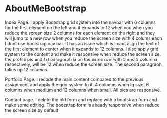 # AboutMeBootstrap
Index Page.
I apply Bootstrap grid system into the navbar with 
        6 columns for the first element on the left and it expands to 12 when you when you reduce the screen size
        2 columns for each element on the right and they will jump to a new row when you reduce the screen size with 4 colums each
   I dont use bootstrap nav bar. It has an issue which is I cant align the text of the first element to center when it expands to 12 columns.
I also apply grid system to the content and make it responsive when reduce the screen size. the profile pic and 1st paragraph is on the same row with 3 and 9 columns respectively, will be 12 when reduce the screen size. The second paragraph takes up 12 columns.

Portfolio Page.
I recode the main content compared to the previous assignment and apply the grid system to it. 4 columns when lg size, 6 columns when medium and 12 columns when small. All pics are responsive.

Contact page.
I delete the old form and replace with a bootstrap form and make some editing. The bootstrap form is already responsive when reduce the screen size by default
